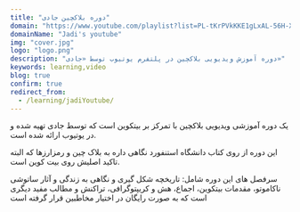 ```yaml
---
title: "دوره بلاکچین جادی"
domain: "https://www.youtube.com/playlist?list=PL-tKrPVkKKE1gLxAL-56H-XR-fTapqofC"
domainName: "Jadi's youtube"
img: "cover.jpg"
logo: "logo.png"
description: "دوره آموزش ویدیویی بلاکچین در پلتفرم یوتیوب توسط «جادی»"
keywords: learning,video
blog: true
confirm: true
redirect_from:
  - /learning/jadiYoutube/
---
```


یک دوره آموزشی ویدیویی بلاکچین با تمرکز بر بیتکوین است که توسط جادی تهیه شده و در یوتیوب ارائه شده است.

این دوره از روی کتاب دانشگاه استنفورد نگاهی داره به بلاک چین و رمزارزها که البته تاکید اصلیش روی بیت کوین است.

سرفصل های این دوره شامل:
تاریخچه شکل گیری و نگاهی به زندگی و آثار ساتوشی ناکاموتو، مقدمات بیتکوین،‌ اجماع، هش و کریپتوگرافی، تراکنش و مطالب مفید دیگری است که به صورت رایگان در اختیار مخاطبین قرار گرفته است
